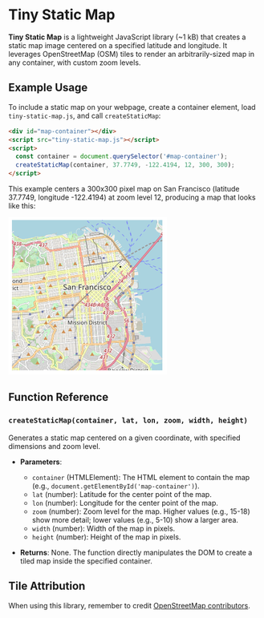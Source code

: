 # Tiny Static Map

**Tiny Static Map** is a lightweight JavaScript library (~1 kB) that creates a static map image centered on a specified latitude and longitude. It leverages OpenStreetMap (OSM) tiles to render an arbitrarily-sized map in any container, with custom zoom levels.

## Example Usage

To include a static map on your webpage, create a container element, load `tiny-static-map.js`, and call `createStaticMap`:

```html
<div id="map-container"></div>
<script src="tiny-static-map.js"></script>
<script>
  const container = document.querySelector('#map-container');
  createStaticMap(container, 37.7749, -122.4194, 12, 300, 300);
</script>
```

This example centers a 300x300 pixel map on San Francisco (latitude 37.7749, longitude -122.4194) at zoom level 12, producing a map that looks like this:

![example](example.png)

## Function Reference

### `createStaticMap(container, lat, lon, zoom, width, height)`

Generates a static map centered on a given coordinate, with specified dimensions and zoom level.

- **Parameters**:
  - `container` (HTMLElement): The HTML element to contain the map (e.g., `document.getElementById('map-container')`).
  - `lat` (number): Latitude for the center point of the map.
  - `lon` (number): Longitude for the center point of the map.
  - `zoom` (number): Zoom level for the map. Higher values (e.g., 15-18) show more detail; lower values (e.g., 5-10) show a larger area.
  - `width` (number): Width of the map in pixels.
  - `height` (number): Height of the map in pixels.

- **Returns**: None. The function directly manipulates the DOM to create a tiled map inside the specified container.

## Tile Attribution

When using this library, remember to credit [OpenStreetMap contributors](https://www.openstreetmap.org/copyright).

